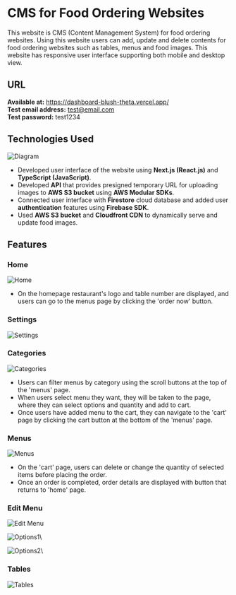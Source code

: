# CMS for Food Ordering Websites

This website is CMS (Content Management System) for food ordering websites. Using this website users can add, update and delete contents for food ordering websites such as tables, menus and food images. This website has responsive user interface supporting both mobile and desktop view.

## URL

**Available at:** <a href='https://dashboard-blush-theta.vercel.app/'>https://dashboard-blush-theta.vercel.app/</a>\
**Test email address:** test@email.com\
**Test password:** test1234

## Technologies Used

![Diagram](https://github.com/hjkim115/dashboard/blob/main/public/readMeImage/diagram.png)

- Developed user interface of the website using **Next.js (React.js)** and **TypeScript (JavaScript)**.
- Developed **API** that provides presigned temporary URL for uploading images to **AWS S3 bucket** using **AWS Modular SDKs**.
- Connected user interface with **Firestore** cloud database and added user **authentication** features using **Firebase SDK**.
- Used **AWS S3 bucket** and **Cloudfront CDN** to dynamically serve and update food images.

## Features

### Home

![Home](https://github.com/hjkim115/dashboard/blob/main/public/readMeImage/home.png)

- On the homepage restaurant's logo and table number are displayed, and users can go to the menus page by clicking the 'order now' button.

### Settings

![Settings](https://github.com/hjkim115/dashboard/blob/main/public/readMeImage/settings.png)

### Categories

![Categories](https://github.com/hjkim115/dashboard/blob/main/public/readMeImage/categories.png)

- Users can filter menus by category using the scroll buttons at the top of the 'menus' page.
- When users select menu they want, they will be taken to the page, where they can select options and quantity and add to cart.
- Once users have added menu to the cart, they can navigate to the 'cart' page by clicking the cart button at the bottom of the 'menus' page.

### Menus

![Menus](https://github.com/hjkim115/dashboard/blob/main/public/readMeImage/menus.png)

- On the 'cart' page, users can delete or change the quantity of selected items before placing the order.
- Once an order is completed, order details are displayed with button that returns to 'home' page.

### Edit Menu

![Edit Menu](https://github.com/hjkim115/dashboard/blob/main/public/readMeImage/editMenu.png)

![Options1](https://github.com/hjkim115/dashboard/blob/main/public/readMeImage/options1.png)\

![Options2](https://github.com/hjkim115/dashboard/blob/main/public/readMeImage/options2.png)\

### Tables

![Tables](https://github.com/hjkim115/dashboard/blob/main/public/readMeImage/tables.png)
